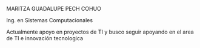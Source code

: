 MARITZA GUADALUPE PECH COHUO

Ing. en Sistemas Computacionales

Actualmente apoyo en proyectos de TI y busco seguir apoyando en el area de TI e innovación tecnologica